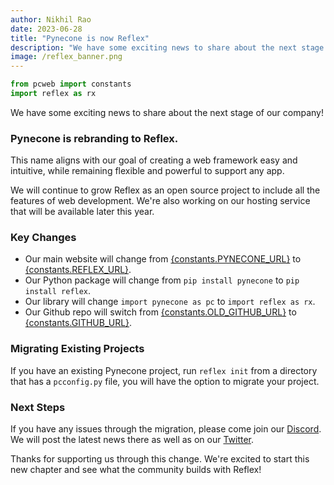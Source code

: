 ```yaml
---
author: Nikhil Rao
date: 2023-06-28
title: "Pynecone is now Reflex"
description: "We have some exciting news to share about the next stage of our company!"
image: /reflex_banner.png
---
```


```python exec
from pcweb import constants
import reflex as rx
```

We have some exciting news to share about the next stage of our company!

### Pynecone is rebranding to Reflex.

This name aligns with our goal of creating a web framework easy and intuitive, while remaining flexible and powerful to support any app.

We will continue to grow Reflex as an open source project to include all the features of web development. We're also working on our hosting service that will be available later this year.

### Key Changes

* Our main website will change from [{constants.PYNECONE_URL}]({constants.PYNECONE_URL}) to [{constants.REFLEX_URL}]({constants.REFLEX_URL}).
* Our Python package will change from `pip install pynecone` to `pip install reflex`.
* Our library will change `import pynecone as pc` to `import reflex as rx`.
* Our Github repo will switch from [{constants.OLD_GITHUB_URL}]({constants.OLD_GITHUB_URL}) to [{constants.GITHUB_URL}]({constants.GITHUB_URL}).

### Migrating Existing Projects

If you have an existing Pynecone project, run `reflex init` from a directory that has a `pcconfig.py` file, you will have the option to migrate your project.

### Next Steps

If you have any issues through the migration, please come join our [Discord]({constants.DISCORD_URL}).
We will post the latest news there as well as on our [Twitter]({constants.TWITTER_URL}).

Thanks for supporting us through this change. We're excited to start this new chapter and see what the community builds with Reflex!
